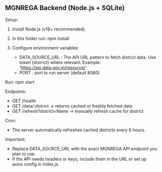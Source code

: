 
MGNREGA Backend (Node.js + SQLite)
---------------------------------

Setup:
1. Install Node.js (v18+ recommended).
2. In this folder run:
   npm install

3. Configure environment variables:
   - DATA_SOURCE_URL : The API URL pattern to fetch district data.
       Use token {district} where relevant. Example:
       'https://api.data.gov.in/resource/'
   - PORT : port to run server (default 8080)

Run:
   npm start

Endpoints:
 - GET /health
 - GET /data/:district  -> returns cached or freshly fetched data
 - GET /refresh?district=Name  -> manually refresh cache for district

Cron:
 - The server automatically refreshes cached districts every 6 hours.

Important:
 - Replace DATA_SOURCE_URL with the exact MGNREGA API endpoint you plan to use.
 - If the API needs headers or keys, include them in the URL or set up axios config in index.js.
